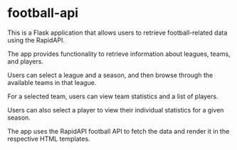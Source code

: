 # football-api

This is a Flask application that allows users to retrieve football-related data using the RapidAPI.

The app provides functionality to retrieve information about leagues, teams, and players.

Users can select a league and a season, and then browse through the available teams in that league.

For a selected team, users can view team statistics and a list of players.

Users can also select a player to view their individual statistics for a given season.

The app uses the RapidAPI football API to fetch the data and render it in the respective HTML templates.
